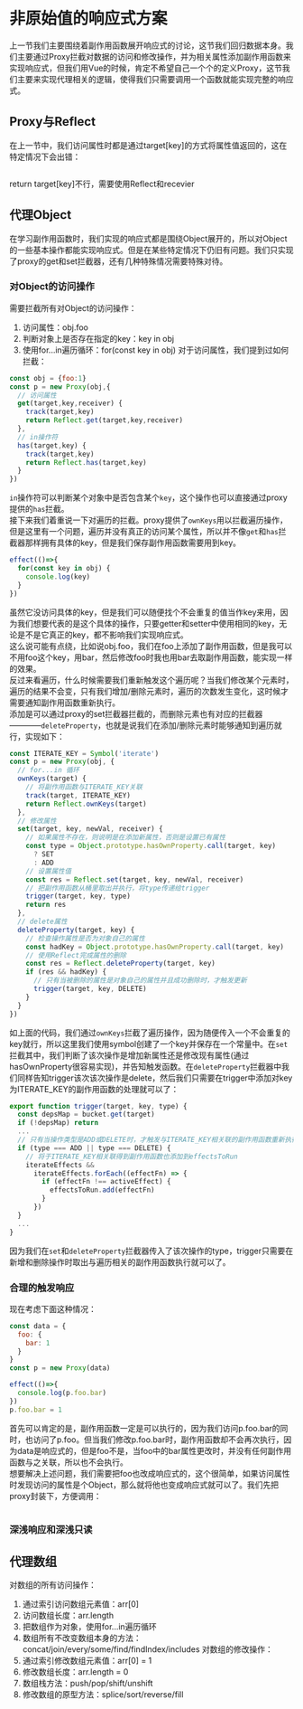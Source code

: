 # 非原始值的响应式方案
上一节我们主要围绕着副作用函数展开响应式的讨论，这节我们回归数据本身。我们主要通过Proxy拦截对数据的访问和修改操作，并为相关属性添加副作用函数来实现响应式，但我们用Vue的时候，肯定不希望自己一个个的定义Proxy，这节我们主要来实现代理相关的逻辑，使得我们只需要调用一个函数就能实现完整的响应式。
## Proxy与Reflect
在上一节中，我们访问属性时都是通过target[key]的方式将属性值返回的，这在特定情况下会出错：
```js

```
return target[key]不行，需要使用Reflect和recevier
## 代理Object
在学习副作用函数时，我们实现的响应式都是围绕Object展开的，所以对Object的一些基本操作都能实现响应式。但是在某些特定情况下仍旧有问题。我们只实现了proxy的get和set拦截器，还有几种特殊情况需要特殊对待。
### 对Object的访问操作
需要拦截所有对Object的访问操作：
1. 访问属性：obj.foo
2. 判断对象上是否存在指定的key：key in obj
3. 使用for...in遍历循环：for(const key in obj)
对于访问属性，我们提到过如何拦截：
```js
const obj = {foo:1}
const p = new Proxy(obj,{
  // 访问属性
  get(target,key,receiver) {
    track(target,key)
    return Reflect.get(target,key,receiver)
  },
  // in操作符
  has(target,key) {
    track(target,key)
    return Reflect.has(target,key)
  }
})
```
`in`操作符可以判断某个对象中是否包含某个`key`，这个操作也可以直接通过proxy提供的`has`拦截。  
接下来我们着重说一下对遍历的拦截。proxy提供了`ownKeys`用以拦截遍历操作，但是这里有一个问题，遍历并没有真正的访问某个属性，所以并不像`get`和`has`拦截器那样拥有具体的key，但是我们保存副作用函数需要用到key。  
```js
effect(()=>{
  for(const key in obj) {
    console.log(key)
  }
})
```
虽然它没访问具体的key，但是我们可以随便找个不会重复的值当作key来用，因为我们想要代表的是这个具体的操作，只要getter和setter中使用相同的key，无论是不是它真正的key，都不影响我们实现响应式。  
这么说可能有点绕，比如说obj.foo，我们在foo上添加了副作用函数，但是我可以不用foo这个key，用bar，然后修改foo时我也用bar去取副作用函数，能实现一样的效果。  
反过来看遍历，什么时候需要我们重新触发这个遍历呢？当我们修改某个元素时，遍历的结果不会变，只有我们增加/删除元素时，遍历的次数发生变化，这时候才需要通知副作用函数重新执行。  
添加是可以通过proxy的set拦截器拦截的，而删除元素也有对应的拦截器————`deleteProperty`，也就是说我们在添加/删除元素时能够通知到遍历就行，实现如下：
```js
const ITERATE_KEY = Symbol('iterate')
const p = new Proxy(obj, {
  // for...in 循环
  ownKeys(target) {
    // 将副作用函数与ITERATE_KEY关联
    track(target, ITERATE_KEY)
    return Reflect.ownKeys(target)
  },
  // 修改属性
  set(target, key, newVal, receiver) {
    // 如果属性不存在，则说明是在添加新属性，否则是设置已有属性
    const type = Object.prototype.hasOwnProperty.call(target, key)
      ? SET
      : ADD
    // 设置属性值
    const res = Reflect.set(target, key, newVal, receiver)
    // 把副作用函数从桶里取出并执行，将type传递给trigger
    trigger(target, key, type)
    return res
  },
  // delete属性
  deleteProperty(target, key) {
    // 检查操作属性是否为对象自己的属性
    const hadKey = Object.prototype.hasOwnProperty.call(target, key)
    // 使用Reflect完成属性的删除
    const res = Reflect.deleteProperty(target, key)
    if (res && hadKey) {
      // 只有当被删除的属性是对象自己的属性并且成功删除时，才触发更新
      trigger(target, key, DELETE)
    }
  }
})
```
如上面的代码，我们通过`ownKeys`拦截了遍历操作，因为随便传入一个不会重复的key就行，所以这里我们使用symbol创建了一个key并保存在一个常量中。在`set`拦截其中，我们判断了该次操作是增加新属性还是修改现有属性(通过hasOwnProperty很容易实现)，并告知触发函数。在`deleteProperty`拦截器中我们同样告知trigger该次该次操作是delete，然后我们只需要在trigger中添加对key为ITERATE_KEY的副作用函数的处理就可以了：
```js
export function trigger(target, key, type) {
  const depsMap = bucket.get(target)
  if (!depsMap) return
  ...
  // 只有当操作类型是ADD或DELETE时，才触发与ITERATE_KEY相关联的副作用函数重新执行
  if (type === ADD || type === DELETE) {
    // 将于ITERATE_KEY相关联得到副作用函数也添加到effectsToRun
    iterateEffects &&
      iterateEffects.forEach((effectFn) => {
        if (effectFn !== activeEffect) {
          effectsToRun.add(effectFn)
        }
      })
  }
  ...
}
```
因为我们在`set`和`deleteProperty`拦截器传入了该次操作的type，trigger只需要在新增和删除操作时取出与遍历相关的副作用函数执行就可以了。  
### 合理的触发响应
现在考虑下面这种情况：
```js
const data = {
  foo: {
    bar: 1
  }
}
const p = new Proxy(data)

effect(()=>{
  console.log(p.foo.bar)
})
p.foo.bar = 1
```
首先可以肯定的是，副作用函数一定是可以执行的，因为我们访问p.foo.bar的同时，也访问了p.foo。但当我们修改p.foo.bar时，副作用函数却不会再次执行，因为data是响应式的，但是foo不是，当foo中的bar属性更改时，并没有任何副作用函数与之关联，所以也不会执行。  
想要解决上述问题，我们需要把foo也改成响应式的，这个很简单，如果访问属性时发现访问的属性是个Object，那么就将他也变成响应式就可以了。我们先把proxy封装下，方便调用：
```js

```
### 深浅响应和深浅只读

## 代理数组
对数组的所有访问操作：
1. 通过索引访问数组元素值：arr[0]
2. 访问数组长度：arr.length
3. 把数组作为对象，使用for...in遍历循环
4. 数组所有不改变数组本身的方法：concat/join/every/some/find/findIndex/includes
对数组的修改操作：
1. 通过索引修改数组元素值：arr[0] = 1
2. 修改数组长度：arr.length = 0
3. 数组栈方法：push/pop/shift/unshift
4. 修改数组的原型方法：splice/sort/reverse/fill
